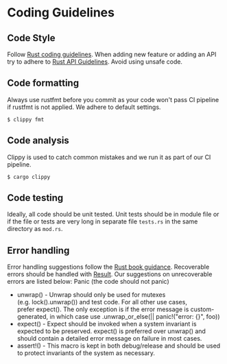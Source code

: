 # Coding Guidelines

## Code Style
Follow [Rust coding guidelines](https://github.com/rust-dev-tools/fmt-rfcs/blob/master/guide/guide.md).
When adding new feature or adding an API try to adhere to [Rust API Guidelines](https://rust-lang.github.io/api-guidelines/about.html).
Avoid using unsafe code.

## Code formatting
Always use rustfmt before you commit as your code won't pass CI pipeline if rustfmt is not applied. We adhere to default settings.

```$ clippy fmt```


## Code analysis
Clippy is used to catch common mistakes and we run it as part of our CI pipeline.

```$ cargo clippy```


## Code testing 
Ideally, all code should be unit tested. Unit tests should be in module file or if the file or tests are very long in separate file `tests.rs` in the same directory as `mod.rs`.

## Error handling 
Error handling suggestions follow the [Rust book guidance](https://doc.rust-lang.org/book/ch09-00-error-handling.html). Recoverable errors should be handled with [Result](https://doc.rust-lang.org/std/result/). Our suggestions on unrecoverable errors are listed below:
Panic (the code should not panic)
* unwrap() - Unwrap should only be used for mutexes (e.g. lock().unwrap()) and test code. For all other use cases, prefer expect(). The only exception is if the error message is custom-generated, in which case use .unwrap_or_else(|| panic!("error: {}", foo))
* expect() - Expect should be invoked when a system invariant is expected to be preserved. expect() is preferred over unwrap() and should contain a detailed error message on failure in most cases.
* assert!() - This macro is kept in both debug/release and should be used to protect invariants of the system as necessary.
